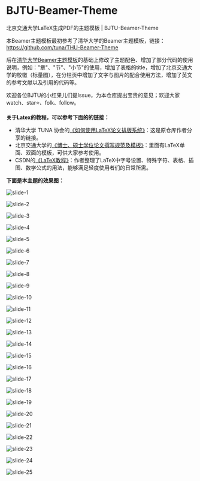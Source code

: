 # BJTU-Beamer-Theme
北京交通大学LaTeX生成PDF的主题模板 | BJTU-Beamer-Theme

本Beamer主题模板最初参考了清华大学的Beamer主题模板，链接：https://github.com/tuna/THU-Beamer-Theme

后在[清华大学Beamer主题模板]()的基础上修改了主题配色、增加了部分代码的使用说明，例如："章"、"节"、"小节"的使用，增加了表格的title，增加了北京交通大学的校徽（标量图），在分栏页中增加了文字与图片的配合使用方法，增加了英文的参考文献以及引用的代码等。

欢迎各位BJTU的小红果儿们提Issue，为本仓库提出宝贵的意见；欢迎大家watch、star⭐️、folk、follow。



**关于Latex的教程，可以参考下面的的链接：**

- 清华大学 TUNA 协会的[《如何使用LaTeX论文排版系统》](https://tuna.moe/event/2018/latex/)：这是原仓库作者分享的链接。
- 北京交通大学的[《博士、硕士学位论文撰写规范及模板》](https://gs.bjtu.edu.cn/cms/item/195.html)：里面有LaTeX单面、双面的模板，可供大家参考使用。
- CSDN的[《LaTeX教程》](https://blog.csdn.net/m0_38068876/category_10779337.html)：作者整理了LaTeX中字号设置、特殊字符、表格、插图、数学公式的用法，能够满足轻度使用者们的日常所需。



**下面是本主题的效果图：**

![slide-1](./sketch/slide-1.jpeg)

![slide-2](./sketch/slide-2.jpg)

![slide-3](./sketch/slide-3.jpg)

![slide-4](./sketch/slide-4.jpg)

![slide-5](./sketch/slide-5.jpg)

![slide-6](./sketch/slide-6.jpg)

![slide-7](./sketch/slide-7.jpg)

![slide-8](./sketch/slide-8.jpg)

![slide-9](./sketch/slide-9.jpg)

![slide-10](./sketch/slide-10.jpg)

![slide-11](./sketch/slide-11.jpg)

![slide-12](./sketch/slide-12.jpg)

![slide-13](./sketch/slide-13.jpg)

![slide-14](./sketch/slide-14.jpg)

![slide-15](./sketch/slide-15.jpg)

![slide-16](./sketch/slide-16.jpg)

![slide-17](./sketch/slide-17.jpg)

![slide-18](./sketch/slide-18.jpg)

![slide-19](./sketch/slide-19.jpg)

![slide-20](./sketch/slide-20.jpg)

![slide-21](./sketch/slide-21.jpg)

![slide-22](./sketch/slide-22.jpg)

![slide-23](./sketch/slide-23.jpg)

![slide-24](./sketch/slide-24.jpg)

![slide-25](./sketch/slide-25.jpg)